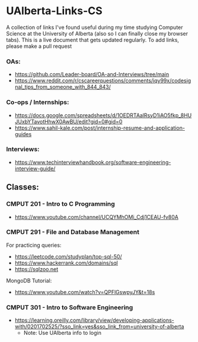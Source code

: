 # UAlberta-Links-CS
A collection of links I've found useful during my time studying Computer Science at the University of Alberta (also so I can finally close my browser tabs). This is a live document that gets updated regularly. To add links, please make a pull request

### OAs:
- https://github.com/Leader-board/OA-and-Interviews/tree/main
- https://www.reddit.com/r/cscareerquestions/comments/iqy99x/codesignal_tips_from_someone_with_844_843/

### Co-ops / Internships:
- https://docs.google.com/spreadsheets/d/1OEDRTAalRsyD1iAO5fkp_8HUJUxbYTavotHhwX0AwBU/edit?gid=0#gid=0
- https://www.sahil-kale.com/post/internship-resume-and-application-guides

### Interviews:
- https://www.techinterviewhandbook.org/software-engineering-interview-guide/

## Classes:

### CMPUT 201 - Intro to C Programming
- https://www.youtube.com/channel/UCQYMhOMi_Cdj1CEAU-fv80A

### CMPUT 291 - File and Database Management
For practicing queries:
- https://leetcode.com/studyplan/top-sql-50/ 
- https://www.hackerrank.com/domains/sql
- https://sqlzoo.net

MongoDB Tutorial:
- https://www.youtube.com/watch?v=QPFlGswpyJY&t=18s

### CMPUT 301 - Intro to Software Engineering
- https://learning.oreilly.com/library/view/developing-applications-with/0201702525/?sso_link=yes&sso_link_from=university-of-alberta 
  - Note: Use UAlberta info to login
